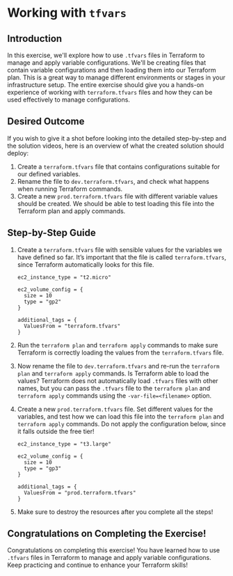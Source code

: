 # Working with `tfvars`

## Introduction

In this exercise, we'll explore how to use `.tfvars` files in Terraform to manage and apply variable configurations. We'll be creating files that contain variable configurations and then loading them into our Terraform plan. This is a great way to manage different environments or stages in your infrastructure setup. The entire exercise should give you a hands-on experience of working with `terraform.tfvars` files and how they can be used effectively to manage configurations.

## Desired Outcome

If you wish to give it a shot before looking into the detailed step-by-step and the solution videos, here is an overview of what the created solution should deploy:

1. Create a `terraform.tfvars` file that contains configurations suitable for our defined variables.
2. Rename the file to `dev.terraform.tfvars`, and check what happens when running Terraform commands.
3. Create a new `prod.terraform.tfvars` file with different variable values should be created. We should be able to test loading this file into the Terraform plan and apply commands.

## Step-by-Step Guide

1. Create a `terraform.tfvars` file with sensible values for the variables we have defined so far. It’s important that the file is called `terraform.tfvars`, since Terraform automatically looks for this file.

    ```
    ec2_instance_type = "t2.micro"

    ec2_volume_config = {
      size = 10
      type = "gp2"
    }

    additional_tags = {
      ValuesFrom = "terraform.tfvars"
    }
    ```

2. Run the `terraform plan` and `terraform apply` commands to make sure Terraform is correctly loading the values from the `terraform.tfvars` file.
3. Now rename the file to `dev.terraform.tfvars` and re-run the `terraform plan` and `terraform apply` commands. Is Terraform able to load the values? Terraform does not automatically load `.tfvars` files with other names, but you can pass the `.tfvars` file to the `terraform plan` and `terraform apply` commands using the `-var-file=<filename>` option.
4. Create a new `prod.terraform.tfvars` file. Set different values for the variables, and test how we can load this file into the `terraform plan` and `terraform apply` commands. Do not apply the configuration below, since it falls outside the free tier!

    ```
    ec2_instance_type = "t3.large"

    ec2_volume_config = {
      size = 10
      type = "gp3"
    }

    additional_tags = {
      ValuesFrom = "prod.terraform.tfvars"
    }
    ```

5. Make sure to destroy the resources after you complete all the steps!

## Congratulations on Completing the Exercise!

Congratulations on completing this exercise! You have learned how to use `.tfvars` files in Terraform to manage and apply variable configurations. Keep practicing and continue to enhance your Terraform skills!
